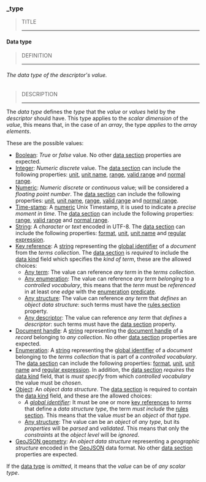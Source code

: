 ### _type



> TITLE
> 
> ------

#### Data type



> DEFINITION
> 
> ------

###### The data type of the descriptor's value.



> DESCRIPTION
> 
> ------

The *data type* defines the *type* that the *value* or *values* held by the *descriptor* should have. This type applies to the *scalar dimension* of the *value*, this means that, in the case of an *array*, the type *applies* to the *array elements*.

These are the possible values:

- [Boolean](_type_boolean): *True* or *false* value. No other [data section](_data) properties are expected.
- [Integer](_type_integer): *Numeric discrete* value. The [data section](_data) can include the following properties: [unit](_unit), [unit name](_unit-name), [range](_range), [valid range](_valid-range) and [normal range](_normal-range).
- [Numeric](_type_number): *Numeric discrete* or *continuous* value; will be considered a *floating point number*. The [data section](_data) can include the following properties: [unit](_unit), [unit name](_unit-name), [range](_range), [valid range](_valid-range) and [normal range](_normal-range).
- [Time-stamp](_type_number_timestamp): A [numeric](_type_number) Unix Timestamp, it is used to indicate a *precise moment in time*. The [data section](_data) can include the following properties: [range](_range), [valid range](_valid-range) and [normal range](_normal-range).
- [String](_type_string): A *character* or *text* encoded in UTF-8. The [data section](_data) can include the following properties: [format](_format), [unit](_unit), [unit name](_unit-name) and [regular expression](_regexp).
- [Key reference](_type_string_key): A [string](_type_string) representing the [global identifier](_gid) of a *document* from the *terms collection*. The [data section](_data) is *required* to include the [data kind](_kind) field which specifies the *kind of term*, these are the allowed choices:
    - [Any term](_any-term): The value can reference *any term* in the *terms collection*.
    - [Any enumeration](_any-enum): The value can reference *any term* *belonging* to a *controlled vocabulary*, this means that the *term* must be *referenced* in at least one *edge* with the [enumeration](_predicate_enum-of) [predicate](_predicate).
    - [Any structure](_any-object): The value can reference *any term* that *defines* an *object data structure*: such terms must have the [rules section](_rule) property.
    - [Any descriptor](_any-descriptor): The value can reference *any term* that *defines* a *descriptor*: such terms must have the [data section](_data) property.
- [Document handle](_type_string_handle): A [string](_type_string) representing the [document handle](_id) of a *record* belonging to *any collection*. No other [data section](_data) properties are expected.
- [Enumeration](_type_string_enum): A [string](_type_string) representing the [global identifier](_gid) of a *document* belonging to the *terms collection* that is part of a *controlled vocabulary*. The [data section](_data) can include the following properties: [format](_format), [unit](_unit), [unit name](_unit-name) and [regular expression](_regexp). In addition, the [data section](_data) *requires* the [data kind](_kind) field, that is *must* *specify* from which *controlled vocabulary* the value must be *chosen*.
- [Object](_type_object): An *object data structure*. The [data section](_data) is required to contain the [data kind](_kind) field, and these are the allowed choices:
    - *A [global identifier](_gid)*: It must be one or more [key references](_type_string_key) to *terms* that define a *data structure type*, the term *must include* the [rules section](_rule). This means that the value *must* be an *object* of *that type*.
    - [Any structure](_any-object): The value can be an *object* of *any type*, but its *properties* will be *parsed* and *validated*. This means that only the *constraints* at the *object level* will be *ignored*.
- [GeoJSON geometry](_type_geo-json): An *object data structure* representing a *geographic structure* encoded in the [GeoJSON](https://geojson.org) data format. No other [data section](_data) properties are expected.

If the [data type](_type) is *omitted*, it means that the *value* can be of *any scalar type*.